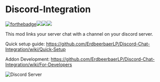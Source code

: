 # Discord-Integration
[![forthebadge](https://forthebadge.com/images/badges/works-on-my-machine.svg)](https://forthebadge.com)[![](http://cf.way2muchnoise.eu/full_324952_downloads.svg)![](http://cf.way2muchnoise.eu/versions/For%20Minecraft_324952_all.svg)](https://www.curseforge.com/minecraft/mc-mods/dcintegration)[![](https://badgen.net/badge/Donate/with%20gridcoin/purple)](https://gist.githubusercontent.com/ErdbeerbaerLP/20755d37cf2981d5df83ce4db5b5184f/raw/GRC-Address)


This mod links your server chat with a channel on your discord server.

Quick setup guide: https://github.com/ErdbeerbaerLP/Discord-Chat-Integration/wiki/Quick-Setup

Addon Development: https://github.com/ErdbeerbaerLP/Discord-Chat-Integration/wiki/For-Developers

![Discord Server](https://discordapp.com/api/guilds/881880836377546824/widget.png?style=banner2)
